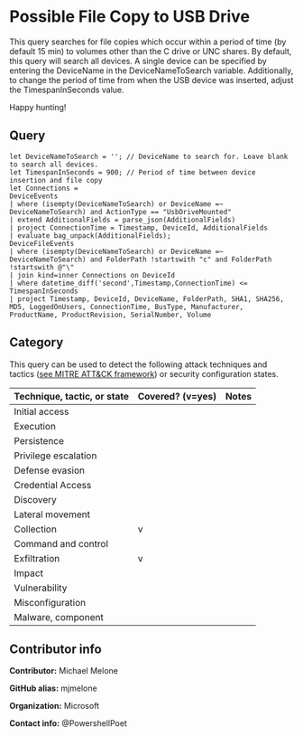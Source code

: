 # Possible File Copy to USB Drive

This query searches for file copies which occur within a period of time (by default 15 min) to volumes other than the C drive or UNC shares. By default, this query will
search all devices. A single device can be specified by entering the DeviceName in the DeviceNameToSearch variable. Additionally, to change the period of time from when
the USB device was inserted, adjust the TimespanInSeconds value.

Happy hunting!

## Query

```
let DeviceNameToSearch = ''; // DeviceName to search for. Leave blank to search all devices.
let TimespanInSeconds = 900; // Period of time between device insertion and file copy
let Connections =
DeviceEvents
| where (isempty(DeviceNameToSearch) or DeviceName =~ DeviceNameToSearch) and ActionType == "UsbDriveMounted"
| extend AdditionalFields = parse_json(AdditionalFields)
| project ConnectionTime = Timestamp, DeviceId, AdditionalFields
| evaluate bag_unpack(AdditionalFields);
DeviceFileEvents
| where (isempty(DeviceNameToSearch) or DeviceName =~ DeviceNameToSearch) and FolderPath !startswith "c" and FolderPath !startswith @"\"
| join kind=inner Connections on DeviceId
| where datetime_diff('second',Timestamp,ConnectionTime) <= TimespanInSeconds
| project Timestamp, DeviceId, DeviceName, FolderPath, SHA1, SHA256, MD5, LoggedOnUsers, ConnectionTime, BusType, Manufacturer, ProductName, ProductRevision, SerialNumber, Volume
```

## Category

This query can be used to detect the following attack techniques and tactics ([see MITRE ATT&CK framework](https://attack.mitre.org/)) or security configuration states.

| Technique, tactic, or state | Covered? (v=yes) | Notes |
|------------------------|----------|-------|
| Initial access |  |  |
| Execution |  |  |
| Persistence |  |  | 
| Privilege escalation |  |  |
| Defense evasion |  |  | 
| Credential Access |  |  | 
| Discovery |  |  | 
| Lateral movement |  |  | 
| Collection | v |  | 
| Command and control |  |  | 
| Exfiltration | v |  | 
| Impact |  |  |
| Vulnerability |  |  |
| Misconfiguration |  |  |
| Malware, component |  |  |


## Contributor info

**Contributor:** Michael Melone

**GitHub alias:** mjmelone

**Organization:** Microsoft

**Contact info:** @PowershellPoet
